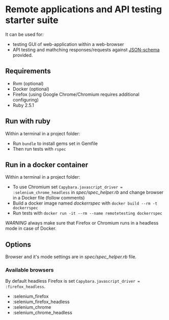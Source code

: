 Remote applications and API testing starter suite
======

It can be used for:

- testing GUI of web-application within a web-browser 
- API testing and mathching responses/requests against [JSON-schema](http://json-schema.org/) provided.

## Requirements 

- Rvm (optional)
- Docker (optional)
- Firefox (using Google Chrome/Chromium requires additional configuring)
- Ruby 2.5.1 

## Run with ruby
Within a terminal in a project folder:

- Run ```bundle``` to install gems set in Gemfile
- Then run tests with ```rspec```

## Run in a docker container

Within a terminal in a project folder:

- To use Chromium set ```Capybara.javascript_driver = :selenium_chrome_headless``` in *spec/spec_helper.rb* and change browser in a Docker file (follow comments)
- Build a docker image named *dockerrspec* with ```docker build --rm -t dockerrspec```
- Run tests with ```docker run -it --rm --name remotetesting dockerrspec```

*WARNING* always make sure that Firefox or Chromium runs in a headless mode in case of Docker.

## Options

Browser and it's mode settings are in *spec/spec_helper.rb* file. 

### Available browsers

By default headless Firefox is set ```Capybara.javascript_driver = :firefox_headless```.

- :selenium_firefox
- :selenium_firefox_headless
- :selenium_chrome
- :selenium_chrome_headless